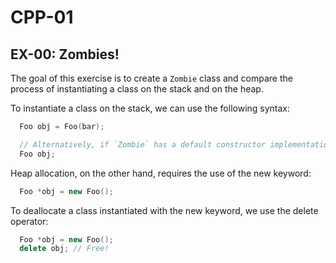 # CPP-01

## EX-00: Zombies!

The goal of this exercise is to create a `Zombie` class and compare the process of instantiating a class on the stack and on the heap.

To instantiate a class on the stack, we can use the following syntax:

```cpp
  Foo obj = Foo(bar);

  // Alternatively, if `Zombie` has a default constructor implementation, you can simply do:
  Foo obj;
```

Heap allocation, on the other hand, requires the use of the new keyword:

```cpp
  Foo *obj = new Foo();
```

To deallocate a class instantiated with the new keyword, we use the delete operator:

```cpp
  Foo *obj = new Foo();
  delete obj; // Free!
```
